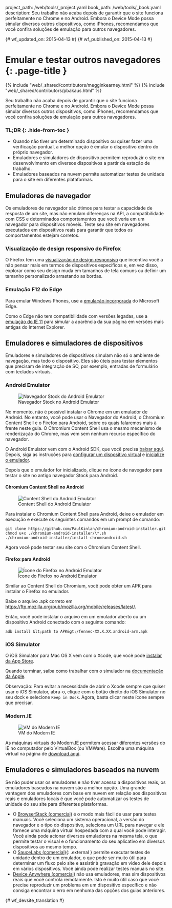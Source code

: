project_path: /web/tools/_project.yaml
book_path: /web/tools/_book.yaml
description: Seu trabalho não acaba depois de garantir que o site funciona perfeitamente no Chrome e no Android. Embora o Device Mode possa simular diversos outros dispositivos, como iPhones, recomendamos que você confira soluções de emulação para outros navegadores.

{# wf_updated_on: 2015-04-13 #}
{# wf_published_on: 2015-04-13 #}

# Emular e testar outros navegadores {: .page-title }

{% include "web/_shared/contributors/megginkearney.html" %}
{% include "web/_shared/contributors/pbakaus.html" %}

Seu trabalho não acaba depois de garantir que o site funciona perfeitamente no Chrome e no Android. Embora o Device Mode possa simular diversos outros dispositivos, como iPhones, recomendamos que você confira soluções de emulação para outros navegadores.


### TL;DR {: .hide-from-toc }
- Quando não tiver um determinado dispositivo ou quiser fazer uma verificação pontual, a melhor opção é emular o dispositivo dentro do próprio navegador.
- Emuladores e simuladores de dispositivo permitem reproduzir o site em desenvolvimento em diversos dispositivos a partir da estação de trabalho.
- Emuladores baseados na nuvem permite automatizar testes de unidade para o site em diferentes plataformas.


## Emuladores de navegador

Os emuladores de navegador são ótimos para testar a capacidade de resposta de um site, mas não
emulam diferenças na API, a compatibilidade com CSS e determinados comportamentos que você veria
em um navegador para dispositivos móveis. Teste seu site em navegadores executados em dispositivos reais para garantir
que todos os comportamentos estejam corretos.

### Visualização de design responsivo do Firefox

O Firefox tem uma [visualização de design responsivo](https://developer.mozilla.org/en-US/docs/Tools/Responsive_Design_View)
que incentiva você a não pensar mais em termos de dispositivos específicos e, em vez disso,
explorar como seu design muda em tamanhos de tela comuns ou definir um tamanho personalizado
arrastando as bordas.

### Emulação F12 do Edge

Para emular Windows Phones, use a [emulação incorporada](https://dev.modern.ie/platform/documentation/f12-devtools-guide/emulation/) do Microsoft Edge.

Como o Edge não tem compatibilidade com versões legadas, use a [emulação do IE 11](https://msdn.microsoft.com/en-us/library/dn255001(v=vs.85).aspx) para simular a aparência da sua página em versões mais antigas do Internet Explorer.

## Emuladores e simuladores de dispositivos

Emuladores e simuladores de dispositivos simulam não só o ambiente de navegação, mas todo o dispositivo. Eles são úteis para testar elementos que precisam de integração de SO, por exemplo, entradas de formulário com teclados virtuais.

### Android Emulator

<figure class="attempt-right">
  <img src="imgs/android-emulator-stock-browser.png" alt="Navegador Stock do Android Emulator">
  <figcaption>Navegador Stock no Android Emulator</figcaption>
</figure>

No momento, não é possível instalar o Chrome em um emulador de Android. No entanto, você pode usar o Navegador do Android, o Chromium Content Shell e o Firefox para Android, sobre os quais falaremos mais à frente neste guia. O Chromium Content Shell usa o mesmo mecanismo de renderização do Chrome, mas vem sem nenhum recurso específico do navegador.

O Android Emulator vem com o Android SDK, que você precisa <a href="http://developer.android.com/sdk/installing/studio.html">baixar
aqui</a>. Depois, siga as instruções para <a href="http://developer.android.com/tools/devices/managing-avds.html">configurar um dispositivo virtual</a> e <a href="http://developer.android.com/tools/devices/emulator.html">inicialize o emulador</a>.

Depois que o emulador for inicializado, clique no ícone de navegador para testar o site no antigo navegador Stock para Android.

#### Chromium Content Shell no Android

<figure class="attempt-right">
  <img src="imgs/android-avd-contentshell.png" alt="Content Shell do Android Emulator">
  <figcaption>Content Shell do Android Emulator</figcaption>
</figure>

Para instalar o Chromium Content Shell para Android, deixe o emulador em execução
e execute os seguintes comandos em um prompt de comando:

    git clone https://github.com/PaulKinlan/chromium-android-installer.git
    chmod u+x ./chromium-android-installer/\*.sh
    ./chromium-android-installer/install-chromeandroid.sh

Agora você pode testar seu site com o Chromium Content Shell.


#### Firefox para Android

<figure class="attempt-right">
  <img src="imgs/ff-on-android-emulator.png" alt="Ícone do Firefox no Android Emulator">
  <figcaption>Ícone do Firefox no Android Emulator</figcaption>
</figure>

Similar ao Content Shell do Chromium, você pode obter um APK para instalar o Firefox no emulador.

Baixe o arquivo .apk correto em <a href="https://ftp.mozilla.org/pub/mozilla.org/mobile/releases/latest/">https://ftp.mozilla.org/pub/mozilla.org/mobile/releases/latest/</a>.

Então, você pode instalar o arquivo em um emulador aberto ou um dispositivo Android conectado com o seguinte comando:

    adb install &lt;path to APK&gt;/fennec-XX.X.XX.android-arm.apk


### iOS Simulator

O iOS Simulator para Mac OS X vem com o Xcode, que você pode [instalar da
App Store](https://itunes.apple.com/us/app/xcode/id497799835?ls=1&mt=12).

Quando terminar, saiba como trabalhar com o simulador na [documentação da Apple](https://developer.apple.com/library/prerelease/ios/documentation/IDEs/Conceptual/iOS_Simulator_Guide/Introduction/Introduction.html).

Observação: Para evitar a necessidade de abrir o Xcode sempre que quiser usar o iOS Simulator, abra-o, clique com o botão direito do iOS Simulator no seu dock e selecione `Keep in Dock`. Agora, basta clicar neste ícone sempre que precisar.

### Modern.IE

<figure class="attempt-right">
  <img src="imgs/modern-ie-simulator.png" alt="VM do Modern IE">
  <figcaption>VM do Modern IE</figcaption>
</figure>

As máquinas virtuais do Modern.IE permitem acessar diferentes versões do IE no computador pelo VirtualBox (ou VMWare). Escolha uma máquina virtual na página de <a href="https://modern.ie/en-us/virtualization-tools#downloads">download aqui</a>.


## Emuladores e simuladores baseados na nuvem

Se não puder usar os emuladores e não tiver acesso a dispositivos reais, os emuladores baseados na nuvem são a melhor opção. Uma grande vantagem dos emuladores com base em nuvem em relação aos dispositivos reais e emuladores locais é que você pode automatizar os testes de unidade do seu site para diferentes plataformas.

* O [BrowserStack (comercial)](https://www.browserstack.com/automate) é o modo mais fácil de usar para testes manuais. Você seleciona um sistema operacional, a versão do navegador e o tipo do dispositivo, seleciona um URL para navegar e ele fornece uma máquina virtual hospedada com a qual você pode interagir. Você ainda pode acionar diversos emuladores na mesma tela, o que permite testar o visual e o funcionamento do seu aplicativo em diversos dispositivos ao mesmo tempo.
* O [SauceLabs (comercial)](https://saucelabs.com/){: .external } permite executar testes de unidade dentro de um emulador, o que pode ser muito útil para determinar um fluxo pelo site e assistir à gravação em vídeo dele depois em vários dispositivos. Você ainda pode realizar testes manuais no site.
* [Device Anywhere (comercial)](http://www.keynote.com/solutions/testing/mobile-testing) não
usa emuladores, mas sim dispositivos reais que você controla remotamente. Isto é muito útil caso que você precise reproduzir um problema em um dispositivo específico e não consiga encontrar o erro em nenhuma das opções dos guias anteriores.





{# wf_devsite_translation #}
